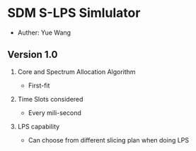 # SDM S-LPS Simlulator
* Auther: Yue Wang

## Version 1.0
1. Core and Spectrum Allocation Algorithm 
	* First-fit

2. Time Slots considered
	* Every mili-second

3. LPS capability
	* Can choose from different slicing plan when doing LPS












